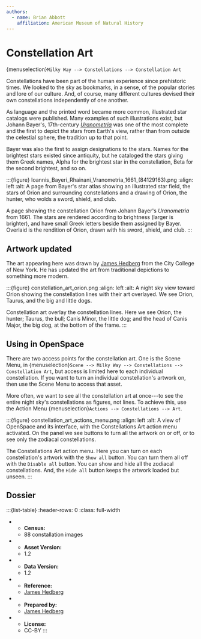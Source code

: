 ```yaml
---
authors:
  - name: Brian Abbott
    affiliation: American Museum of Natural History
---
```



# Constellation Art

{menuselection}`Milky Way --> Constellations --> Constellation Art`


Constellations have been part of the human experience since prehistoric times. We looked to the sky as bookmarks, in a sense, of the popular stories and lore of our culture. And, of course, many different cultures devised their own constellations independently of one another. 

As language and the printed word became more common, illustrated star catalogs were published. Many examples of such illustrations exist, but Johann Bayer's, 17th-century *[Uranometria](https://en.wikipedia.org/wiki/Uranometria)* was one of the most complete and the first to depict the stars from Earth's view, rather than from outside the celestial sphere, the tradition up to that point.

Bayer was also the first to assign designations to the stars. Names for the brightest stars existed since antiquity, but he cataloged the stars giving them Greek names, Alpha for the brightest star in the constellation, Beta for the second brightest, and so on.

:::{figure} Ioannis_Bayeri_Rhainani_Vranometria_1661_(84129163).png
:align: left
:alt: A page from Bayer's star atlas showing an illustrated star field, the stars of Orion and surrounding constellations and a drawing of Orion, the hunter, who wolds a sword, shield, and club.

A page showing the constellation Orion from Johann Bayer's *Uranometria* from 1661. The stars are rendered according to brightness (larger is brighter), and have small Greek letters beside them assigned by Bayer. Overlaid is the rendition of Orion, drawn with his sword, shield, and club. 
:::



## Artwork updated

The art appearing here was drawn by [James Hedberg](http://jameshedberg.com) from the City College of New York. He has updated the art from traditional depictions to something more modern.


:::{figure} constellation_art_orion.png
:align: left
:alt: A night sky view toward Orion showing the constellation lines with their art overlayed. We see Orion, Taurus, and the big and little dogs. 

Constellation art overlay the constellation lines. Here we see Orion, the hunter; Taurus, the bull; Canis Minor, the little dog; and the head of Canis Major, the big dog, at the bottom of the frame.
:::


## Using in OpenSpace

There are two access points for the constellation art. One is the Scene Menu, in {menuselection}`Scene --> Milky Way --> Constellations --> Constellation Art`, but access is limited here to each individual constellation. If you want to turn an individual constellation's artwork on, then use the Scene Menu to access that asset. 

More often, we want to see all the constellation art at once---to see the entire night sky's constellations as figures, not lines. To achieve this, use the Action Menu {menuselection}`Actions --> Constellations --> Art`.


:::{figure} constellation_art_actions_menu.png
:align: left
:alt: A view of OpenSpace and its interface, with the Constellations Art action menu activated. On the panel we see buttons to turn all the artwork on or off, or to see only the zodiacal constellations.

The Constellations Art action menu. Here you can turn on each constellation's artwork with the `Show all` button. You can turn them all off with the `Disable all` button. You can show and hide all the zodiacal constellations. And, the `Hide all` button keeps the artwork loaded but unseen.
:::



## Dossier
:::{list-table}
:header-rows: 0
:class: full-width

* - **Census:**
  - 88 constallation images
* - **Asset Version:**
  - 1.2
* - **Data Version:**
  - 1.2
* - **Reference:**
  - [James Hedberg](http://jameshedberg.com)
* - **Prepared by:**
  - [James Hedberg](http://jameshedberg.com)
* - **License:**
  - CC-BY
:::